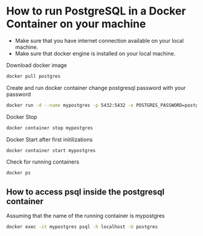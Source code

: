 # How to run PostgreSQL in a Docker Container on your machine

* Make sure that you have internet connection available on your local machine.
* Make sure that docker engine is installed on your local machine.

Download docker image
```sh
docker pull postgres
```

Create and run docker container change postgresql password with your password
```sh
docker run -d --name mypostgres -p 5432:5432 -e POSTGRES_PASSWORD=postgres postgres
```
Docker Stop
```sh
docker container stop mypostgres
```
Docker Start after first initilizations
```sh
docker container start mypostgres
```
Check for running containers
```sh
docker ps
```
## How to access psql inside the postgresql container

Assuming that the name of the running container is mypostgres
```sh
docker exec -it mypostgres psql -h localhost -U postgres
```